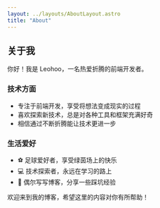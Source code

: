 ```yaml
---
layout: ../layouts/AboutLayout.astro
title: "About"
---
```


## 关于我

你好！我是 Leohoo，一名热爱折腾的前端开发者。

### 技术方面
- 专注于前端开发，享受将想法变成现实的过程
- 喜欢探索新技术，总是对各种工具和框架充满好奇
- 相信通过不断折腾能让技术更进一步

### 生活爱好
- ⚽ 足球爱好者，享受绿茵场上的快乐
- 💻 技术探索者，永远在学习的路上
- 📝 偶尔写写博客，分享一些踩坑经验

欢迎来到我的博客，希望这里的内容对你有所帮助！
